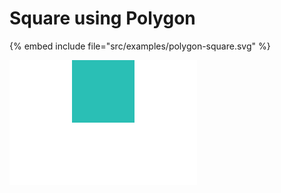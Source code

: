 # Square using Polygon

{% embed include file="src/examples/polygon-square.svg" %}

![Square](../examples/polygon-square.svg)


